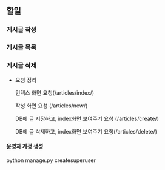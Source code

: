 ## 할일

### 게시글 작성

### 게시글 목록



### 게시글 삭제

- 요청 정리
  
  인덱스 화면 요청(/articles/index/)
  
  작성 화면 요청 (/articles/new/)
  
  DB에 글 저장하고, index화면 보여주기 요청 (/articles/create/)
  
  DB에 글 삭제하고, index화면 보여주기 요청(/articles/delete/)

#### 운영자 계정 생성

python manage.py createsuperuser


